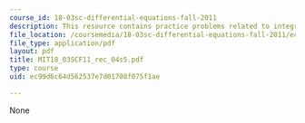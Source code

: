 ```yaml
---
course_id: 18-03sc-differential-equations-fall-2011
description: This resource contains practice problems related to integrating factors.
file_location: /coursemedia/18-03sc-differential-equations-fall-2011/ec99d6c64d562537e7d01708f075f1ae_MIT18_03SCF11_rec_04s5.pdf
file_type: application/pdf
layout: pdf
title: MIT18_03SCF11_rec_04s5.pdf
type: course
uid: ec99d6c64d562537e7d01708f075f1ae

---
```

None